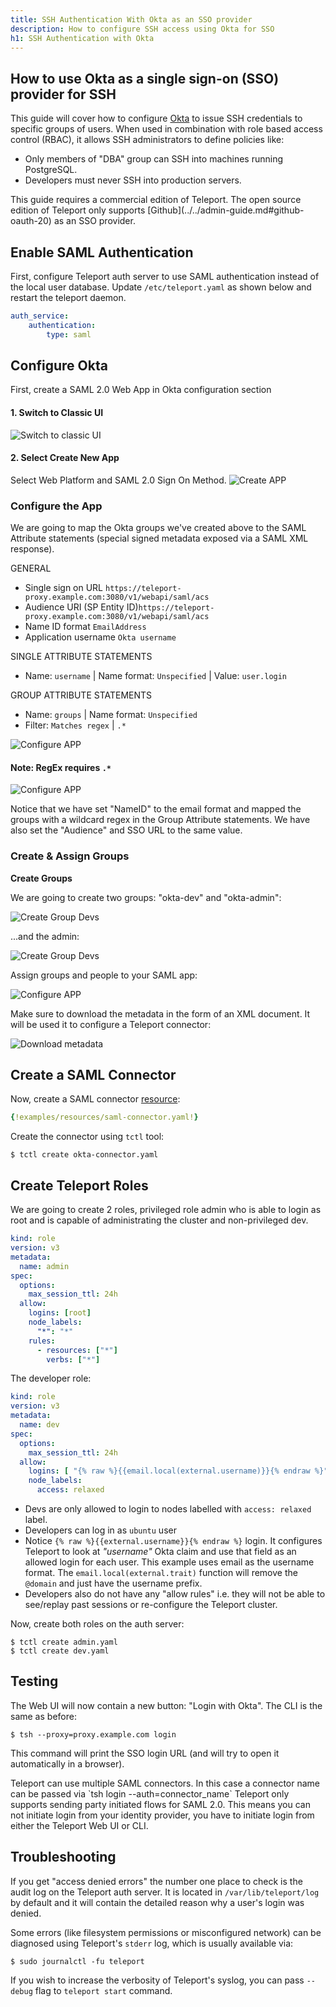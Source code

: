 ```yaml
---
title: SSH Authentication With Okta as an SSO provider
description: How to configure SSH access using Okta for SSO
h1: SSH Authentication with Okta
---
```


## How to use Okta as a single sign-on (SSO) provider for SSH

This guide will cover how to configure [Okta](https://www.okta.com/) to issue
SSH credentials to specific groups of users. When used in combination with role
based access control (RBAC), it allows SSH administrators to define policies
like:

* Only members of "DBA" group can SSH into machines running PostgreSQL.
* Developers must never SSH into production servers.

<Admonition type="warning" title="Version Warning">
This guide requires a commercial edition of Teleport. The open source
edition of Teleport only supports [Github](../../admin-guide.md#github-oauth-20) as
an SSO provider.
</Admonition>

## Enable SAML Authentication

First, configure Teleport auth server to use SAML authentication instead of the local
user database. Update `/etc/teleport.yaml` as shown below and restart the
teleport daemon.

```yaml
auth_service:
    authentication:
        type: saml
```

## Configure Okta
First, create a SAML 2.0 Web App in Okta configuration section

#### 1. Switch to Classic UI
![Switch to classic UI](../../../img/sso/okta/switch-to-classic.gif)

#### 2. Select Create New App
Select Web Platform and SAML 2.0 Sign On Method.
![Create APP](../../../img/sso/okta/okta-saml-1.png)

### Configure the App

We are going to map the Okta groups we've created above to the SAML Attribute
statements (special signed metadata exposed via a SAML XML response).

GENERAL

- Single sign on URL `https://teleport-proxy.example.com:3080/v1/webapi/saml/acs`
- Audience URI (SP Entity ID)`https://teleport-proxy.example.com:3080/v1/webapi/saml/acs`
- Name ID format `EmailAddress`
- Application username `Okta username`


SINGLE ATTRIBUTE STATEMENTS

 - Name: `username`  | Name format: `Unspecified` | Value: `user.login`


GROUP ATTRIBUTE STATEMENTS

- Name: `groups` | Name format: `Unspecified`
-  Filter: `Matches regex` |  `.*`

![Configure APP](../../../img/sso/okta/setup-redirection.png)

#### Note: RegEx requires `.*`
![Configure APP](../../../img/sso/okta/regex.png)


<Admonition type="tip" title="tip">
Notice that we have set "NameID" to the email format and mapped the groups with
a wildcard regex in the Group Attribute statements. We have also set the "Audience"
and SSO URL to the same value.
</Admonition>

### Create & Assign Groups

**Create Groups**

We are going to create two groups: "okta-dev" and "okta-admin":

![Create Group Devs](../../../img/sso/okta/okta-saml-2.1.png)

...and the admin:

![Create Group Devs](../../../img/sso/okta/okta-saml-2.2.png)

Assign groups and people to your SAML app:

![Configure APP](../../../img/sso/okta/okta-saml-3.1.png)

Make sure to download the metadata in the form of an XML document. It will be used it to
configure a Teleport connector:

![Download metadata](../../../img/sso/okta/okta-saml-4.png)


## Create a SAML Connector

Now, create a SAML connector [resource](../../admin-guide.md#resources):

```yaml
{!examples/resources/saml-connector.yaml!}
```

Create the connector using `tctl` tool:

```bsh
$ tctl create okta-connector.yaml
```

## Create Teleport Roles

We are going to create 2 roles, privileged role admin who is able to login as
root and is capable of administrating the cluster and non-privileged dev.

```yaml
kind: role
version: v3
metadata:
  name: admin
spec:
  options:
    max_session_ttl: 24h
  allow:
    logins: [root]
    node_labels:
      "*": "*"
    rules:
      - resources: ["*"]
        verbs: ["*"]
```

The developer role:

```yaml
kind: role
version: v3
metadata:
  name: dev
spec:
  options:
    max_session_ttl: 24h
  allow:
    logins: [ "{% raw %}{{email.local(external.username)}}{% endraw %}", ubuntu ]
    node_labels:
      access: relaxed
```

* Devs are only allowed to login to nodes labelled with `access: relaxed` label.
* Developers can log in as `ubuntu` user
* Notice `{% raw %}{{external.username}}{% endraw %}` login. It configures Teleport to look at
  _"username"_ Okta claim and use that field as an allowed login for each user.  This example uses email as the username format.  The `email.local(external.trait)` function will remove the `@domain` and just have the username prefix.
* Developers also do not have any "allow rules" i.e. they will not be able to
  see/replay past sessions or re-configure the Teleport cluster.

Now, create both roles on the auth server:

```bsh
$ tctl create admin.yaml
$ tctl create dev.yaml
```

## Testing

The Web UI will now contain a new button: "Login with Okta". The CLI is
the same as before:

```bsh
$ tsh --proxy=proxy.example.com login
```

This command will print the SSO login URL (and will try to open it
automatically in a browser).

<Admonition type="tip" title="Tip">
Teleport can use multiple SAML connectors. In this case a connector name
can be passed via `tsh login --auth=connector_name`
</Admonition>

<Admonition type="note" title="IMPORTANT">
Teleport only supports sending party initiated flows for SAML 2.0. This
means you can not initiate login from your identity provider, you have to
initiate login from either the Teleport Web UI or CLI.
</Admonition>

## Troubleshooting

If you get "access denied errors" the number one place to check is the audit
log on the Teleport auth server. It is located in `/var/lib/teleport/log` by
default and it will contain the detailed reason why a user's login was denied.

Some errors (like filesystem permissions or misconfigured network) can be
diagnosed using Teleport's `stderr` log, which is usually available via:

```bsh
$ sudo journalctl -fu teleport
```

If you wish to increase the verbosity of Teleport's syslog, you can pass
`--debug` flag to `teleport start` command.
